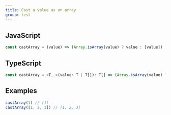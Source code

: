 ```yaml
---
title: Cast a value as an array
group: test
---
```


## JavaScript
```js
const castArray = (value) => (Array.isArray(value) ? value : [value])
```

## TypeScript
```ts
const castArray = <T,_>(value: T | T[]): T[] => (Array.isArray(value) ? value : [value])
```

## Examples
```js
castArray(1) // [1]
castArray([1, 2, 3]) // [1, 2, 3]
```
